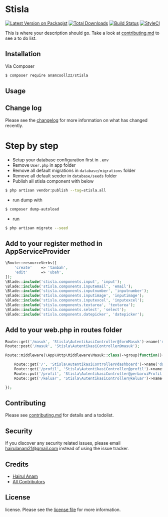 # Stisla

[![Latest Version on Packagist][ico-version]][link-packagist]
[![Total Downloads][ico-downloads]][link-downloads]
[![Build Status][ico-travis]][link-travis]
[![StyleCI][ico-styleci]][link-styleci]

This is where your description should go. Take a look at [contributing.md](contributing.md) to see a to do list.

## Installation

Via Composer

``` bash
$ composer require anamcoollzz/stisla
```

## Usage

## Change log

Please see the [changelog](changelog.md) for more information on what has changed recently.

# Step by step
- Setup your database configuration first in ```.env```
- Remove ```User.php``` in app folder
- Remove all default migrations in ```database/migrations``` folder
- Remove all default seeder in ```database/seeds``` folder
- Publish all stisla component with below
``` bash 
$ php artisan vendor:publish --tag=stisla.all 
```
- run dump with
``` bash 
$ composer dump-autoload 
```
- run 
``` bash 
$ php artisan migrate --seed 
```

## Add to your register method in AppServiceProvider

``` php
\Route::resourceVerbs([
    'create'    => 'tambah',
    'edit'      => 'ubah',
]);
\Blade::include('stisla.components.input', 'input');
\Blade::include('stisla.components.inputemail', 'email');
\Blade::include('stisla.components.inputnumber', 'inputnumber');
\Blade::include('stisla.components.inputimage', 'inputimage');
\Blade::include('stisla.components.inputexcel', 'inputexcel');
\Blade::include('stisla.components.textarea', 'textarea');
\Blade::include('stisla.components.select', 'select');
\Blade::include('stisla.components.datepicker', 'datepicker');
```

## Add to your web.php in routes folder

``` php
Route::get('/masuk', 'Stisla\AutentikasiController@formMasuk')->name('masuk');
Route::post('/masuk', 'Stisla\AutentikasiController@masuk');

Route::middleware(\App\Http\Middleware\Masuk::class)->group(function(){

	Route::get('/', 'Stisla\AutentikasiController@dashboard')->name('dashboard');
	Route::get('/profil', 'Stisla\AutentikasiController@profil')->name('profil');
	Route::put('/profil', 'Stisla\AutentikasiController@perbaruiProfil')->name('profil.update');
	Route::get('/keluar', 'Stisla\AutentikasiController@keluar')->name('keluar');

});
```

## Contributing

Please see [contributing.md](contributing.md) for details and a todolist.

## Security

If you discover any security related issues, please email hairulanam21@gmail.com instead of using the issue tracker.

## Credits

- [Hairul Anam][link-author]
- [All Contributors][link-contributors]

## License

license. Please see the [license file](license.md) for more information.

[ico-version]: https://img.shields.io/packagist/v/anamcoollzz/stisla.svg?style=flat-square
[ico-downloads]: https://img.shields.io/packagist/dt/anamcoollzz/stisla.svg?style=flat-square
[ico-travis]: https://img.shields.io/travis/anamcoollzz/stisla/master.svg?style=flat-square
[ico-styleci]: https://styleci.io/repos/12345678/shield

[link-packagist]: https://packagist.org/packages/anamcoollzz/stisla
[link-downloads]: https://packagist.org/packages/anamcoollzz/stisla
[link-travis]: https://travis-ci.org/anamcoollzz/stisla
[link-styleci]: https://styleci.io/repos/12345678
[link-author]: https://github.com/anamcoollzz
[link-contributors]: ../../contributors
